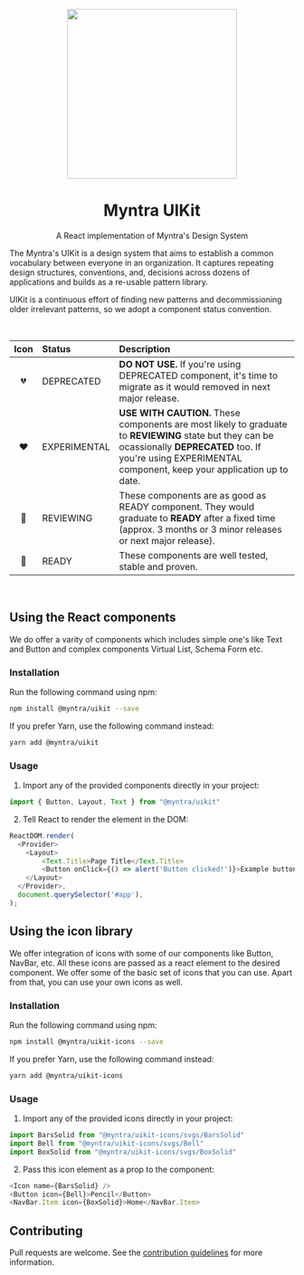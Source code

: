 <p align="center">
  <img width="300px" src="https://myntrascmuistatic.myntassets.com/partner-assets/unity/img/myntra-icon.png">
</p>

<h1 align="center">Myntra UIKit</h1>

<p align="center">A React implementation of Myntra's Design System</p>

The Myntra's UIKit is a design system that aims to establish a common vocabulary between everyone in an organization. 
It captures repeating design structures, conventions, and, decisions across dozens of applications and builds as a re-usable pattern library.

UIKit is a continuous effort of finding new patterns and decommissioning older irrelevant patterns, so we adopt a component status convention.

<br />

| Icon | Status       | Description                                                                                                                                                                                                          |
| :--: | :----------- | :------------------------------------------------------------------------------------------------------------------------------------------------------------------------------------------------------------------- |
|  💔  | DEPRECATED   | **DO NOT USE.** If you're using DEPRECATED component, it's time to migrate as it would removed in next major release.                                                                                                |
|  ❤️  | EXPERIMENTAL | **USE WITH CAUTION.** These components are most likely to graduate to **REVIEWING** state but they can be ocassionally **DEPRECATED** too. If you're using EXPERIMENTAL component, keep your application up to date. |
|  💛  | REVIEWING    | These components are as good as READY component. They would graduate to **READY** after a fixed time (approx. 3 months or 3 minor releases or next major release).                                                   |
|  💚  | READY        | These components are well tested, stable and proven. |

<br />

## Using the React components

We do offer a varity of components which includes simple one's like Text and Button and complex components Virtual List, Schema Form etc.

### Installation
Run the following command using npm:

```bash
npm install @myntra/uikit --save
```
If you prefer Yarn, use the following command instead:

```bash
yarn add @myntra/uikit
```

### Usage
1. Import any of the provided components directly in your project:

```js
import { Button, Layout, Text } from "@myntra/uikit"
```

2. Tell React to render the element in the DOM:

```js
ReactDOM.render(
  <Provider>
    <Layout>
        <Text.Title>Page Title</Text.Title>
        <Button onClick={() => alert('Button clicked!')}>Example button</Button>
    </Layout>
  </Provider>,
  document.querySelector('#app'),
);
```

## Using the icon library

We offer integration of icons with some of our components like Button, NavBar, etc. All these icons are passed as a react element to the desired
component.
We offer some of the basic set of icons that you can use. Apart from that, you can use your own icons as well.

### Installation
Run the following command using npm:

```bash
npm install @myntra/uikit-icons --save
```
If you prefer Yarn, use the following command instead:

```bash
yarn add @myntra/uikit-icons
```

### Usage
1. Import any of the provided icons directly in your project:

```js
import BarsSolid from "@myntra/uikit-icons/svgs/BarsSolid"
import Bell from "@myntra/uikit-icons/svgs/Bell"
import BoxSolid from "@myntra/uikit-icons/svgs/BoxSolid"
```

2. Pass this icon element as a prop to the component:
```js
<Icon name={BarsSolid} />
<Button icon={Bell}>Pencil</Button>
<NavBar.Item icon={BoxSolid}>Home</NavBar.Item>
```

## Contributing
Pull requests are welcome. See the [contribution guidelines](https://uikit.myntra.com/contributing) for more information.
